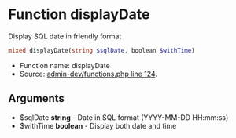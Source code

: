 Function displayDate
===========================

Display SQL date in friendly format



```php
mixed displayDate(string $sqlDate, boolean $withTime)
```

* Function name: displayDate
* Source: [admin-dev/functions.php line 124](https://github.com/PrestaShop/PrestaShop/blob/1.5.6.0/admin-dev/functions.php#L124).

Arguments
---------

* $sqlDate **string** - Date in SQL format (YYYY-MM-DD HH:mm:ss)
* $withTime **boolean** - Display both date and time

